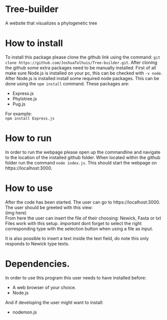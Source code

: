 # Tree-builder
A website that visualizes a phylogenetic tree

# How to install
To install this package please clone the github link using the command: `git clone https://github.com/JoshuaTolhuis/Tree-builder.git`.
After cloning the github some extra packages need to be manually installed.
First of all make sure Node.js is installed on your pc, this can be checked with `-v node`.
After Node.js is installed install some required node packages. This can be done using the `npm install` command.
These packages are: 
* Express.js  
* Phylotree.js  
* Pug.js  

For example:  
`npm install Express.js`

# How to run
In order to run the webpage please open up the commandline and navigate to the location of the installed github folder.
When located within the github folder run the command `node index.js`. This should start the webpage on https://localhost:3000.  

# How to use
After the code has been started. The user can go to https://localhost:3000.  
The user should be greeted with this view:  
(img here)  
From here the user can insert the file of their choosing: Newick, Fasta or txt Files work with this setup. 
*important* dont forget to select the right corresponding type with the selection button when using a file as input.  

It is also possible to insert a text inside the text field, do note this only responds to Newick type texts.

# Dependencies.
In order to use this program this user needs to have installed before:
* A web browser of your choice.
* Node.js

And if developing the user might want to install:
* nodemon.js
